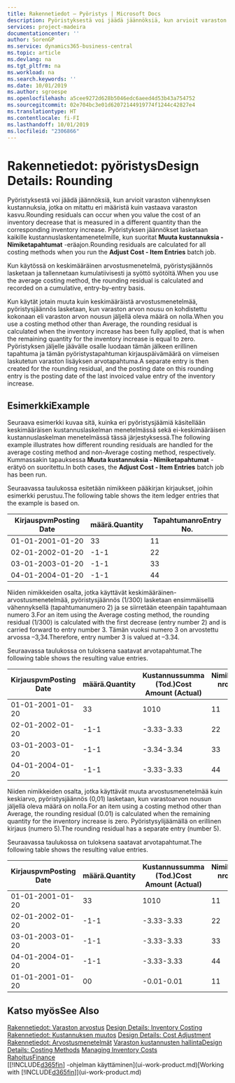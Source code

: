 ```yaml
---
title: Rakennetiedot – Pyöristys | Microsoft Docs
description: Pyöristyksestä voi jäädä jäännöksiä, kun arvioit varaston vähennyksen kustannuksia, jotka on mitattu eri määristä, kuin vastaava varaston kasvu. Pyöristyksen jäännökset lasketaan kaikille kustannuslaskentamenetelmille, kun suoritat **Muuta kustannuksia - Nimiketapahtumat** -eräajon.
services: project-madeira
documentationcenter: ''
author: SorenGP
ms.service: dynamics365-business-central
ms.topic: article
ms.devlang: na
ms.tgt_pltfrm: na
ms.workload: na
ms.search.keywords: ''
ms.date: 10/01/2019
ms.author: sgroespe
ms.openlocfilehash: a5cee9272d628b5046edc6aeed4d53b43a754752
ms.sourcegitcommit: 02e704bc3e01d62072144919774f1244c42827e4
ms.translationtype: HT
ms.contentlocale: fi-FI
ms.lasthandoff: 10/01/2019
ms.locfileid: "2306866"
---
```

# <a name="design-details-rounding"></a><span data-ttu-id="e5137-104">Rakennetiedot: pyöristys</span><span class="sxs-lookup"><span data-stu-id="e5137-104">Design Details: Rounding</span></span>
<span data-ttu-id="e5137-105">Pyöristyksestä voi jäädä jäännöksiä, kun arvioit varaston vähennyksen kustannuksia, jotka on mitattu eri määristä kuin vastaava varaston kasvu.</span><span class="sxs-lookup"><span data-stu-id="e5137-105">Rounding residuals can occur when you value the cost of an inventory decrease that is measured in a different quantity than the corresponding inventory increase.</span></span> <span data-ttu-id="e5137-106">Pyöristyksen jäännökset lasketaan kaikille kustannuslaskentamenetelmille, kun suoritat **Muuta kustannuksia - Nimiketapahtumat** -eräajon.</span><span class="sxs-lookup"><span data-stu-id="e5137-106">Rounding residuals are calculated for all costing methods when you run the **Adjust Cost - Item Entries** batch job.</span></span>  

 <span data-ttu-id="e5137-107">Kun käytössä on keskimääräinen arvostusmenetelmä, pyöristysjäännös lasketaan ja tallennetaan kumulatiivisesti ja syöttö syötöltä.</span><span class="sxs-lookup"><span data-stu-id="e5137-107">When you use the average costing method, the rounding residual is calculated and recorded on a cumulative, entry-by-entry basis.</span></span>  

 <span data-ttu-id="e5137-108">Kun käytät jotain muuta kuin keskimääräistä arvostusmenetelmää, pyöristysjäännös lasketaan, kun varaston arvon nousu on kohdistettu kokonaan eli varaston arvon nousun jäljellä oleva määrä on nolla.</span><span class="sxs-lookup"><span data-stu-id="e5137-108">When you use a costing method other than Average, the rounding residual is calculated when the inventory increase has been fully applied, that is when the remaining quantity for the inventory increase is equal to zero.</span></span> <span data-ttu-id="e5137-109">Pyöristyksen jäljelle jäävälle osalle luodaan tämän jälkeen erillinen tapahtuma ja tämän pyöristystapahtuman kirjauspäivämäärä on viimeisen laskutetun varaston lisäyksen arvotapahtuma.</span><span class="sxs-lookup"><span data-stu-id="e5137-109">A separate entry is then created for the rounding residual, and the posting date on this rounding entry is the posting date of the last invoiced value entry of the inventory increase.</span></span>  

## <a name="example"></a><span data-ttu-id="e5137-110">Esimerkki</span><span class="sxs-lookup"><span data-stu-id="e5137-110">Example</span></span>  
 <span data-ttu-id="e5137-111">Seuraava esimerkki kuvaa sitä, kuinka eri pyöristysjäämiä käsitellään keskimääräisen kustannuslaskelman menetelmässä sekä ei-keskimääräisen kustannuslaskelman menetelmässä tässä järjestyksessä.</span><span class="sxs-lookup"><span data-stu-id="e5137-111">The following example illustrates how different rounding residuals are handled for the average costing method and non-Average costing method, respectively.</span></span> <span data-ttu-id="e5137-112">Kummassakin tapauksessa **Muuta kustannuksia - Nimiketapahtumat** -erätyö on suoritettu.</span><span class="sxs-lookup"><span data-stu-id="e5137-112">In both cases, the **Adjust Cost - Item Entries** batch job has been run.</span></span>  

 <span data-ttu-id="e5137-113">Seuraavassa taulukossa esitetään nimikkeen pääkirjan kirjaukset, joihin esimerkki perustuu.</span><span class="sxs-lookup"><span data-stu-id="e5137-113">The following table shows the item ledger entries that the example is based on.</span></span>  

|<span data-ttu-id="e5137-114">Kirjauspvm</span><span class="sxs-lookup"><span data-stu-id="e5137-114">Posting Date</span></span>|<span data-ttu-id="e5137-115">määrä.</span><span class="sxs-lookup"><span data-stu-id="e5137-115">Quantity</span></span>|<span data-ttu-id="e5137-116">Tapahtumanro</span><span class="sxs-lookup"><span data-stu-id="e5137-116">Entry No.</span></span>|  
|------------------|--------------|---------------|  
|<span data-ttu-id="e5137-117">01-01-20</span><span class="sxs-lookup"><span data-stu-id="e5137-117">01-01-20</span></span>|<span data-ttu-id="e5137-118">3</span><span class="sxs-lookup"><span data-stu-id="e5137-118">3</span></span>|<span data-ttu-id="e5137-119">1</span><span class="sxs-lookup"><span data-stu-id="e5137-119">1</span></span>|  
|<span data-ttu-id="e5137-120">02-01-20</span><span class="sxs-lookup"><span data-stu-id="e5137-120">02-01-20</span></span>|<span data-ttu-id="e5137-121">-1</span><span class="sxs-lookup"><span data-stu-id="e5137-121">-1</span></span>|<span data-ttu-id="e5137-122">2</span><span class="sxs-lookup"><span data-stu-id="e5137-122">2</span></span>|  
|<span data-ttu-id="e5137-123">03-01-20</span><span class="sxs-lookup"><span data-stu-id="e5137-123">03-01-20</span></span>|<span data-ttu-id="e5137-124">-1</span><span class="sxs-lookup"><span data-stu-id="e5137-124">-1</span></span>|<span data-ttu-id="e5137-125">3</span><span class="sxs-lookup"><span data-stu-id="e5137-125">3</span></span>|  
|<span data-ttu-id="e5137-126">04-01-20</span><span class="sxs-lookup"><span data-stu-id="e5137-126">04-01-20</span></span>|<span data-ttu-id="e5137-127">-1</span><span class="sxs-lookup"><span data-stu-id="e5137-127">-1</span></span>|<span data-ttu-id="e5137-128">4</span><span class="sxs-lookup"><span data-stu-id="e5137-128">4</span></span>|  

 <span data-ttu-id="e5137-129">Niiden nimikkeiden osalta, jotka käyttävät keskimääräinen-arvostusmenetelmää, pyöristysjäännös (1/300) lasketaan ensimmäisellä vähennyksellä (tapahtumanumero 2) ja se siirretään eteenpäin tapahtumaan numero 3.</span><span class="sxs-lookup"><span data-stu-id="e5137-129">For an item using the Average costing method, the rounding residual (1/300) is calculated with the first decrease (entry number 2) and is carried forward to entry number 3.</span></span> <span data-ttu-id="e5137-130">Tämän vuoksi numero 3 on arvostettu arvossa –3,34.</span><span class="sxs-lookup"><span data-stu-id="e5137-130">Therefore, entry number 3 is valued at –3.34.</span></span>  

 <span data-ttu-id="e5137-131">Seuraavassa taulukossa on tuloksena saatavat arvotapahtumat.</span><span class="sxs-lookup"><span data-stu-id="e5137-131">The following table shows the resulting value entries.</span></span>  

|<span data-ttu-id="e5137-132">Kirjauspvm</span><span class="sxs-lookup"><span data-stu-id="e5137-132">Posting Date</span></span>|<span data-ttu-id="e5137-133">määrä.</span><span class="sxs-lookup"><span data-stu-id="e5137-133">Quantity</span></span>|<span data-ttu-id="e5137-134">Kustannussumma (Tod.)</span><span class="sxs-lookup"><span data-stu-id="e5137-134">Cost Amount (Actual)</span></span>|<span data-ttu-id="e5137-135">Nimiketapahtuman nro</span><span class="sxs-lookup"><span data-stu-id="e5137-135">Item Ledger Entry No.</span></span>|<span data-ttu-id="e5137-136">Tapahtumanro</span><span class="sxs-lookup"><span data-stu-id="e5137-136">Entry No.</span></span>|  
|------------------|--------------|----------------------------|---------------------------|---------------|  
|<span data-ttu-id="e5137-137">01-01-20</span><span class="sxs-lookup"><span data-stu-id="e5137-137">01-01-20</span></span>|<span data-ttu-id="e5137-138">3</span><span class="sxs-lookup"><span data-stu-id="e5137-138">3</span></span>|<span data-ttu-id="e5137-139">10</span><span class="sxs-lookup"><span data-stu-id="e5137-139">10</span></span>|<span data-ttu-id="e5137-140">1</span><span class="sxs-lookup"><span data-stu-id="e5137-140">1</span></span>|<span data-ttu-id="e5137-141">1</span><span class="sxs-lookup"><span data-stu-id="e5137-141">1</span></span>|  
|<span data-ttu-id="e5137-142">02-01-20</span><span class="sxs-lookup"><span data-stu-id="e5137-142">02-01-20</span></span>|<span data-ttu-id="e5137-143">-1</span><span class="sxs-lookup"><span data-stu-id="e5137-143">-1</span></span>|<span data-ttu-id="e5137-144">-3.33</span><span class="sxs-lookup"><span data-stu-id="e5137-144">-3.33</span></span>|<span data-ttu-id="e5137-145">2</span><span class="sxs-lookup"><span data-stu-id="e5137-145">2</span></span>|<span data-ttu-id="e5137-146">2</span><span class="sxs-lookup"><span data-stu-id="e5137-146">2</span></span>|  
|<span data-ttu-id="e5137-147">03-01-20</span><span class="sxs-lookup"><span data-stu-id="e5137-147">03-01-20</span></span>|<span data-ttu-id="e5137-148">-1</span><span class="sxs-lookup"><span data-stu-id="e5137-148">-1</span></span>|<span data-ttu-id="e5137-149">-3.34</span><span class="sxs-lookup"><span data-stu-id="e5137-149">-3.34</span></span>|<span data-ttu-id="e5137-150">3</span><span class="sxs-lookup"><span data-stu-id="e5137-150">3</span></span>|<span data-ttu-id="e5137-151">3</span><span class="sxs-lookup"><span data-stu-id="e5137-151">3</span></span>|  
|<span data-ttu-id="e5137-152">04-01-20</span><span class="sxs-lookup"><span data-stu-id="e5137-152">04-01-20</span></span>|<span data-ttu-id="e5137-153">-1</span><span class="sxs-lookup"><span data-stu-id="e5137-153">-1</span></span>|<span data-ttu-id="e5137-154">-3.33</span><span class="sxs-lookup"><span data-stu-id="e5137-154">-3.33</span></span>|<span data-ttu-id="e5137-155">4</span><span class="sxs-lookup"><span data-stu-id="e5137-155">4</span></span>|<span data-ttu-id="e5137-156">4</span><span class="sxs-lookup"><span data-stu-id="e5137-156">4</span></span>|  

 <span data-ttu-id="e5137-157">Niiden nimikkeiden osalta, jotka käyttävät muuta arvostusmenetelmää kuin keskiarvo, pyöristysjäännös (0,01) lasketaan, kun varastoarvon nousun jäljellä oleva määrä on nolla.</span><span class="sxs-lookup"><span data-stu-id="e5137-157">For an item using a costing method other than Average, the rounding residual (0.01) is calculated when the remaining quantity for the inventory increase is zero.</span></span> <span data-ttu-id="e5137-158">Pyöristysylijäämällä on erillinen kirjaus (numero 5).</span><span class="sxs-lookup"><span data-stu-id="e5137-158">The rounding residual has a separate entry (number 5).</span></span>  

 <span data-ttu-id="e5137-159">Seuraavassa taulukossa on tuloksena saatavat arvotapahtumat.</span><span class="sxs-lookup"><span data-stu-id="e5137-159">The following table shows the resulting value entries.</span></span>  

|<span data-ttu-id="e5137-160">Kirjauspvm</span><span class="sxs-lookup"><span data-stu-id="e5137-160">Posting Date</span></span>|<span data-ttu-id="e5137-161">määrä.</span><span class="sxs-lookup"><span data-stu-id="e5137-161">Quantity</span></span>|<span data-ttu-id="e5137-162">Kustannussumma (Tod.)</span><span class="sxs-lookup"><span data-stu-id="e5137-162">Cost Amount (Actual)</span></span>|<span data-ttu-id="e5137-163">Nimiketapahtuman nro</span><span class="sxs-lookup"><span data-stu-id="e5137-163">Item Ledger Entry No.</span></span>|<span data-ttu-id="e5137-164">Tapahtumanro</span><span class="sxs-lookup"><span data-stu-id="e5137-164">Entry No.</span></span>|  
|------------------|--------------|----------------------------|---------------------------|---------------|  
|<span data-ttu-id="e5137-165">01-01-20</span><span class="sxs-lookup"><span data-stu-id="e5137-165">01-01-20</span></span>|<span data-ttu-id="e5137-166">3</span><span class="sxs-lookup"><span data-stu-id="e5137-166">3</span></span>|<span data-ttu-id="e5137-167">10</span><span class="sxs-lookup"><span data-stu-id="e5137-167">10</span></span>|<span data-ttu-id="e5137-168">1</span><span class="sxs-lookup"><span data-stu-id="e5137-168">1</span></span>|<span data-ttu-id="e5137-169">1</span><span class="sxs-lookup"><span data-stu-id="e5137-169">1</span></span>|  
|<span data-ttu-id="e5137-170">02-01-20</span><span class="sxs-lookup"><span data-stu-id="e5137-170">02-01-20</span></span>|<span data-ttu-id="e5137-171">-1</span><span class="sxs-lookup"><span data-stu-id="e5137-171">-1</span></span>|<span data-ttu-id="e5137-172">-3.33</span><span class="sxs-lookup"><span data-stu-id="e5137-172">-3.33</span></span>|<span data-ttu-id="e5137-173">2</span><span class="sxs-lookup"><span data-stu-id="e5137-173">2</span></span>|<span data-ttu-id="e5137-174">2</span><span class="sxs-lookup"><span data-stu-id="e5137-174">2</span></span>|  
|<span data-ttu-id="e5137-175">03-01-20</span><span class="sxs-lookup"><span data-stu-id="e5137-175">03-01-20</span></span>|<span data-ttu-id="e5137-176">-1</span><span class="sxs-lookup"><span data-stu-id="e5137-176">-1</span></span>|<span data-ttu-id="e5137-177">-3.33</span><span class="sxs-lookup"><span data-stu-id="e5137-177">-3.33</span></span>|<span data-ttu-id="e5137-178">3</span><span class="sxs-lookup"><span data-stu-id="e5137-178">3</span></span>|<span data-ttu-id="e5137-179">3</span><span class="sxs-lookup"><span data-stu-id="e5137-179">3</span></span>|  
|<span data-ttu-id="e5137-180">04-01-20</span><span class="sxs-lookup"><span data-stu-id="e5137-180">04-01-20</span></span>|<span data-ttu-id="e5137-181">-1</span><span class="sxs-lookup"><span data-stu-id="e5137-181">-1</span></span>|<span data-ttu-id="e5137-182">-3.33</span><span class="sxs-lookup"><span data-stu-id="e5137-182">-3.33</span></span>|<span data-ttu-id="e5137-183">4</span><span class="sxs-lookup"><span data-stu-id="e5137-183">4</span></span>|<span data-ttu-id="e5137-184">4</span><span class="sxs-lookup"><span data-stu-id="e5137-184">4</span></span>|  
|<span data-ttu-id="e5137-185">01-01-20</span><span class="sxs-lookup"><span data-stu-id="e5137-185">01-01-20</span></span>|<span data-ttu-id="e5137-186">0</span><span class="sxs-lookup"><span data-stu-id="e5137-186">0</span></span>|<span data-ttu-id="e5137-187">-0.01</span><span class="sxs-lookup"><span data-stu-id="e5137-187">-0.01</span></span>|<span data-ttu-id="e5137-188">1</span><span class="sxs-lookup"><span data-stu-id="e5137-188">1</span></span>|<span data-ttu-id="e5137-189">5</span><span class="sxs-lookup"><span data-stu-id="e5137-189">5</span></span>|  

## <a name="see-also"></a><span data-ttu-id="e5137-190">Katso myös</span><span class="sxs-lookup"><span data-stu-id="e5137-190">See Also</span></span>  
 <span data-ttu-id="e5137-191">[Rakennetiedot: Varaston arvostus](design-details-inventory-costing.md) </span><span class="sxs-lookup"><span data-stu-id="e5137-191">[Design Details: Inventory Costing](design-details-inventory-costing.md) </span></span>  
 <span data-ttu-id="e5137-192">[Rakennetiedot: Kustannuksen muutos](design-details-cost-adjustment.md) </span><span class="sxs-lookup"><span data-stu-id="e5137-192">[Design Details: Cost Adjustment](design-details-cost-adjustment.md) </span></span>  
 <span data-ttu-id="e5137-193">[Rakennetiedot: Arvostusmenetelmät](design-details-costing-methods.md) [Varaston kustannusten hallinta](finance-manage-inventory-costs.md)</span><span class="sxs-lookup"><span data-stu-id="e5137-193">[Design Details: Costing Methods](design-details-costing-methods.md) [Managing Inventory Costs](finance-manage-inventory-costs.md)</span></span>  
 [<span data-ttu-id="e5137-194">Rahoitus</span><span class="sxs-lookup"><span data-stu-id="e5137-194">Finance</span></span>](finance.md)  
 <span data-ttu-id="e5137-195">[[!INCLUDE[d365fin](includes/d365fin_md.md)] -ohjelman käyttäminen](ui-work-product.md)</span><span class="sxs-lookup"><span data-stu-id="e5137-195">[Working with [!INCLUDE[d365fin](includes/d365fin_md.md)]](ui-work-product.md)</span></span>
